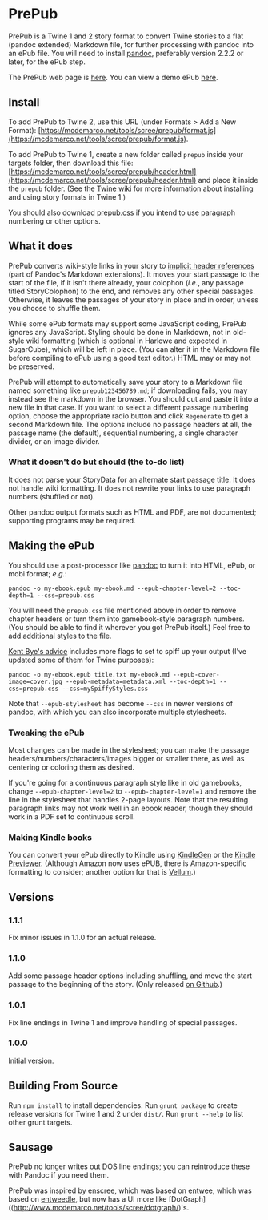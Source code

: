 # PrePub

PrePub is a Twine 1 and 2 story format to convert Twine stories to a flat (pandoc extended) Markdown file, for further processing with pandoc into an ePub file.  You will need to install [pandoc](https://pandoc.org/), preferably version 2.2.2 or later, for the ePub step.

The PrePub web page is [here](http://mcdemarco.net/tools/scree/prepub/).  You can view a demo ePub [here](http://mcdemarco.net/tools/scree/test-prepub.epub).

## Install

To add PrePub to Twine 2, use this URL (under Formats > Add a New Format): [https://mcdemarco.net/tools/scree/prepub/format.js](https://mcdemarco.net/tools/scree/prepub/format.js).

To add PrePub to Twine 1, create a new folder called `prepub` inside your targets folder, then download this file: [https://mcdemarco.net/tools/scree/prepub/header.html](https://mcdemarco.net/tools/scree/prepub/header.html) and place it inside the `prepub` folder.   (See the [Twine wiki](http://twinery.org/wiki/twine1:story_format#adding_formats) for more information about installing and using story formats in Twine 1.)

You should also download [prepub.css](https://mcdemarco.net/tools/scree/prepub/prepub.css) if you intend to use paragraph numbering or other options.

## What it does

PrePub converts wiki-style links in your story to [implicit header references](https://pandoc.org/MANUAL.html#extension-implicit_header_references) (part of Pandoc's Markdown extensions).  It moves your start passage to the start of the file, if it isn't there already, your colophon (*i.e.*, any passage titled StoryColophon) to the end, and removes any other special passages.  Otherwise, it leaves the passages of your story in place and in order, unless you choose to shuffle them.

While some ePub formats may support some JavaScript coding, PrePub ignores any JavaScript.  Styling should be done in Markdown, not in old-style wiki formatting (which is optional in Harlowe and expected in SugarCube), which will be left in place.  (You can alter it in the Markdown file before compiling to ePub using a good text editor.)  HTML may or may not be preserved.

PrePub will attempt to automatically save your story to a Markdown file named something like `prepub123456789.md`; if downloading fails, you may instead see the markdown in the browser.  You should cut and paste it into a new file in that case.  If you want to select a different passage numbering option, choose the appropriate radio button and click `Regenerate` to get a second Markdown file.  The options include no passage headers at all, the passage name (the default), sequential numbering, a single character divider, or an image divider.

### What it doesn't do but should (the to-do list)

It does not parse your StoryData for an alternate start passage title.  It does not handle wiki formatting.  It does not rewrite your links to use paragraph numbers (shuffled or not).

Other pandoc output formats such as HTML and PDF, are not documented; supporting programs may be required.

## Making the ePub

You should use a post-processor like [pandoc](http://pandoc.org) to turn it into HTML, ePub, or mobi format; *e.g.*:

	pandoc -o my-ebook.epub my-ebook.md --epub-chapter-level=2 --toc-depth=1 --css=prepub.css

You will need the `prepub.css` file mentioned above in order to remove chapter headers or turn them into gamebook-style paragraph numbers.  (You should be able to find it wherever you got PrePub itself.)  Feel free to add additional styles to the file.

[Kent Bye's advice](https://puppet.com/blog/how-we-automated-our-ebook-builds-pandoc-and-kindlegen) includes more flags to set to spiff up your output (I've updated some of them for Twine purposes):

	pandoc -o my-ebook.epub title.txt my-ebook.md --epub-cover-image=cover.jpg --epub-metadata=metadata.xml --toc-depth=1 --css=prepub.css --css=mySpiffyStyles.css

Note that `--epub-stylesheet` has become `--css` in newer versions of pandoc, with which you can also incorporate multiple stylesheets.

### Tweaking the ePub

Most changes can be made in the stylesheet; you can make the passage headers/numbers/characters/images bigger or smaller there, as well as centering or coloring them as desired.

If you're going for a continuous paragraph style like in old gamebooks, change `--epub-chapter-level=2` to `--epub-chapter-level=1` and remove the line in the stylesheet that handles 2-page layouts.  Note that the resulting paragraph links may not work well in an ebook reader, though they should work in a PDF set to continuous scroll.

### Making Kindle books

You can convert your ePub directly to Kindle using [KindleGen](https://www.amazon.com/gp/feature.html?docId=1000765211) or the [Kindle Previewer](http://www.amazon.com/kindleformat/kindlepreviewer).  (Although Amazon now uses ePUB, there is Amazon-specific formatting to consider; another option for that is [Vellum](https://vellum.pub).)

## Versions

### 1.1.1

Fix minor issues in 1.1.0 for an actual release.

### 1.1.0

Add some passage header options including shuffling, and move the start passage to the beginning of the story.
(Only released [on Github](https://github.com/mcdemarco/prepub/releases).)

### 1.0.1

Fix line endings in Twine 1 and improve handling of special passages.

### 1.0.0

Initial version.

## Building From Source

Run `npm install` to install dependencies.  Run `grunt package` to create release versions for Twine 1 and 2 under `dist/`.  Run `grunt --help` to list other grunt targets.

## Sausage

PrePub no longer writes out DOS line endings; you can reintroduce these with Pandoc if you need them.

PrePub was inspired by [enscree](http://www.mcdemarco.net/tools/scree/enscree/), which was based on [entwee](http://www.mcdemarco.net/tools/entwee/), which was based on [entweedle](http://www.maximumverbosity.net/twine/Entweedle/), but now has a UI more like [DotGraph]((http://www.mcdemarco.net/tools/scree/dotgraph/)'s.
